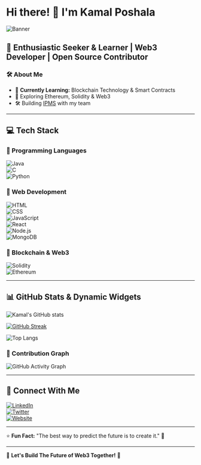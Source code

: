 # Hi there! 👋 I'm Kamal Poshala  

![Banner](https://your-image-url.com)  

## 🚀 Enthusiastic Seeker & Learner | Web3 Developer | Open Source Contributor  

### 🛠️ About Me  
- 🔭 **Currently Learning:** Blockchain Technology & Smart Contracts  
- 🌱 Exploring Ethereum, Solidity & Web3  
- 🛠️ Building [IPMS](https://github.com/IPMS-Project/IPMS) with my team  

---  

## 💻 Tech Stack  
### 🔹 Programming Languages  
![Java](https://img.shields.io/badge/-Java-007396?style=flat&logo=java&logoColor=white)  
![C](https://img.shields.io/badge/-C-A8B9CC?style=flat&logo=c&logoColor=white)  
![Python](https://img.shields.io/badge/-Python-3776AB?style=flat&logo=python&logoColor=white)  

### 🔹 Web Development  
![HTML](https://img.shields.io/badge/-HTML5-E34F26?style=flat&logo=html5&logoColor=white)  
![CSS](https://img.shields.io/badge/-CSS3-1572B6?style=flat&logo=css3&logoColor=white)  
![JavaScript](https://img.shields.io/badge/-JavaScript-F7DF1E?style=flat&logo=javascript&logoColor=black)  
![React](https://img.shields.io/badge/-React-61DAFB?style=flat&logo=react&logoColor=black)  
![Node.js](https://img.shields.io/badge/-Node.js-339933?style=flat&logo=node.js&logoColor=white)  
![MongoDB](https://img.shields.io/badge/-MongoDB-47A248?style=flat&logo=mongodb&logoColor=white)  

### 🔹 Blockchain & Web3  
![Solidity](https://img.shields.io/badge/-Solidity-363636?style=flat&logo=solidity&logoColor=white)  
![Ethereum](https://img.shields.io/badge/-Ethereum-3C3C3D?style=flat&logo=ethereum&logoColor=white)  

---  

## 📊 GitHub Stats & Dynamic Widgets  
![Kamal's GitHub stats](https://github-readme-stats.vercel.app/api?username=Kamal-Poshala&show_icons=true&theme=radical)  

[![GitHub Streak](https://streak-stats.demolab.com/?user=Kamal-Poshala&theme=radical)](https://git.io/streak-stats)  

![Top Langs](https://github-readme-stats.vercel.app/api/top-langs/?username=Kamal-Poshala&layout=compact&theme=radical)  

### 🎨 Contribution Graph  
![GitHub Activity Graph](https://github-readme-activity-graph.cyclic.app/graph?username=Kamal-Poshala&theme=react-dark)  

---  

## 🔗 Connect With Me  
[![LinkedIn](https://img.shields.io/badge/-LinkedIn-0077B5?style=flat&logo=linkedin&logoColor=white)](https://linkedin.com/in/your-profile)  
[![Twitter](https://img.shields.io/badge/-Twitter-1DA1F2?style=flat&logo=twitter&logoColor=white)](https://twitter.com/your-handle)  
[![Website](https://img.shields.io/badge/-Portfolio-000?style=flat&logo=vercel&logoColor=white)](https://yourwebsite.com)  

---  

⭐️ **Fun Fact:** "The best way to predict the future is to create it." 🚀  

---  

🌟 **Let's Build The Future of Web3 Together!** 🌟
